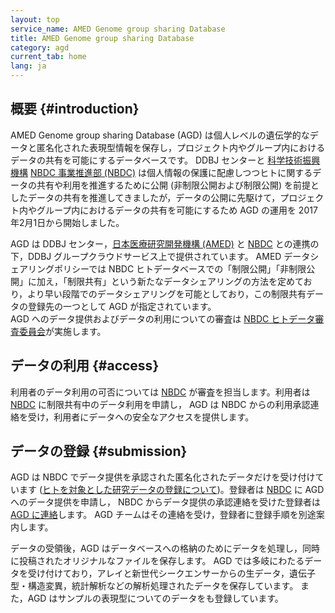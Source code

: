 ```yaml
---
layout: top
service_name: AMED Genome group sharing Database
title: AMED Genome group sharing Database
category: agd
current_tab: home
lang: ja
---
```


## 概要  {#introduction}

AMED Genome group sharing Database (AGD) は個人レベルの遺伝学的なデータと匿名化された表現型情報を保存し，プロジェクト内やグループ内におけるデータの共有を可能にするデータベースです。
DDBJ センターと [科学技術振興機構](http://www.jst.go.jp/) [NBDC 事業推進部 (NBDC)](http://biosciencedbc.jp/)
は個人情報の保護に配慮しつつヒトに関するデータの共有や利用を推進するために公開 (非制限公開および制限公開) を前提としたデータの共有を推進してきましたが，データの公開に先駆けて，プロジェクト内やグループ内におけるデータの共有を可能にするため AGD の運用を 2017年2月1日から開始しました。

AGD は DDBJ センター，[日本医療研究開発機構 (AMED)](http://www.amed.go.jp/) と [NBDC](http://biosciencedbc.jp/) との連携の下，DDBJ グループクラウドサービス上で提供されています。 AMED データシェアリングポリシーでは NBDC ヒトデータベースでの「制限公開」「非制限公開」に加え，「制限共有」という新たなデータシェアリングの方法を定めており，より早い段階でのデータシェアリングを可能としており，この制限共有データの登録先の一つとして AGD が指定されています。  
AGD へのデータ提供およびデータの利用についての審査は [NBDC ヒトデータ審査委員会](https://biosciencedbc.jp/about-us/organization/dac/)が実施します。

## データの利用  {#access}

利用者のデータ利用の可否については [NBDC](https://gr-sharingdbs.biosciencedbc.jp/agd-data-use) が審査を担当します。利用者は [NBDC](https://gr-sharingdbs.ddbj.nig.ac.jp/nbdc/manager/application) に制限共有中のデータ利用を申請し， AGD は NBDC からの利用承認連絡を受け，利用者にデータへの安全なアクセスを提供します。

## データの登録  {#submission}

AGD は NBDC でデータ提供を承認された匿名化されたデータだけを受け付けています ([ヒトを対象とした研究データの登録について](/policies.html#submission-of-human-data))。登録者は [NBDC](https://gr-sharingdbs.biosciencedbc.jp/agd-data-use) に AGD へのデータ提供を申請し， NBDC からデータ提供の承認連絡を受けた登録者は [AGD に連絡](/contact-ddbj.html)します。
AGD チームはその連絡を受け，登録者に登録手順を別途案内します。

データの受領後，AGD はデータベースへの格納のためにデータを処理し，同時に投稿されたオリジナルなファイルを保存します。 AGD では多岐にわたるデータを受け付けており，アレイと新世代シークエンサーからの生データ，遺伝子型・構造変異，統計解析などの解析処理されたデータを保存しています。
また，AGD はサンプルの表現型についてのデータをも登録しています。
